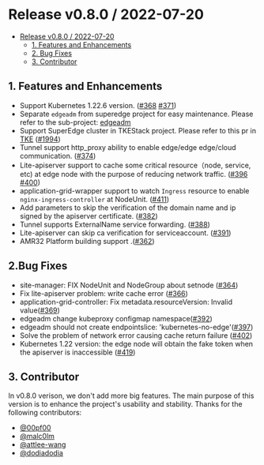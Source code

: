 # Release v0.8.0 / 2022-07-20

* [Release v0.8.0 / 2022-07-20](#release-v080--2022-07-20)
    * [1. Features and Enhancements](#1-features-and-enhancements)
    * [2. Bug Fixes](#2bug-fixes)
    * [3. Contributor](#3-contributor)

## 1. Features and Enhancements

- Support Kubernetes 1.22.6 version. ([#368](https://github.com/superedge/superedge/pull/368) [#371](https://github.com/superedge/superedge/pull/371))
-	Separate `edgeadm` from superedge project for easy maintenance. Please refer to the sub-project: [edgeadm](https://github.com/superedge/edgeadm)
- Support SuperEdge cluster in TKEStack project. Please refer to this pr in [TKE](https://github.com/tkestack/tke) ([#1994](https://github.com/tkestack/tke/pull/1994))
-	Tunnel support http_proxy ability to enable edge/edge edge/cloud communication. ([#374](https://github.com/superedge/superedge/pull/374))
-	Lite-apiserver support to cache some critical resource（node, service, etc) at edge node with the purpose of reducing network traffic. ([#396](https://github.com/superedge/superedge/pull/396) [#400](https://github.com/superedge/superedge/pull/400))
-	application-grid-wrapper support to watch `Ingress` resource to enable `nginx-ingress-controller` at NodeUnit. ([#411](https://github.com/superedge/superedge/pull/411))
-	Add parameters to skip the verification of the domain name and ip signed by the apiserver certificate. ([#382](https://github.com/superedge/superedge/pull/382))
-	Tunnel supports ExternalName service forwarding. ([#388](https://github.com/superedge/superedge/pull/388))
-	Lite-apiserver can skip ca verification for serviceaccount. ([#391](https://github.com/superedge/superedge/pull/391))
-	AMR32 Platform building support .([#362](https://github.com/superedge/superedge/pull/362))

## 2.Bug Fixes

* site-manager: FIX NodeUnit and NodeGroup about setnode ([#364](https://github.com/superedge/superedge/pull/364))
* Fix lite-apiserver problem: write cache error ([#366](https://github.com/superedge/superedge/pull/366))
* application-grid-controller: Fix metadata.resourceVersion: Invalid value([#369](https://github.com/superedge/superedge/pull/369))
* edgeadm change kubeproxy configmap namespace([#392](https://github.com/superedge/superedge/pull/392))
* edgeadm should not create endpointslice: 'kubernetes-no-edge'([#397](https://github.com/superedge/superedge/pull/397))
* Solve the problem of network error causing cache return failure ([#402](https://github.com/superedge/superedge/pull/402))
* Kubernetes 1.22 version: the edge node will obtain the fake token when the apiserver is inaccessible ([#419](https://github.com/superedge/superedge/pull/419))

## 3. Contributor

In  v0.8.0 verison, we don't add more big features. The main purpose of this version is to enhance the project's usability and stability. Thanks for the following contributors: 

-   [@00pf00](https://github.com/00pf00)
-   [@malc0lm](https://github.com/malc0lm)
-   [@attlee-wang](https://github.com/attlee-wang)
-   [@dodiadodia](https://github.com/dodiadodia)

